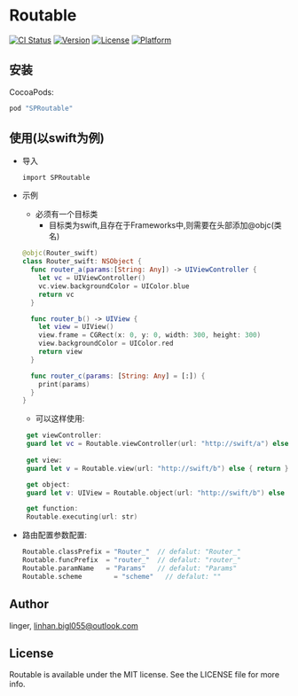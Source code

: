 # Routable

[![CI Status](http://img.shields.io/travis/bigL055/Routable.svg?style=flat)](https://travis-ci.org/bigL055/Routable)
[![Version](https://img.shields.io/cocoapods/v/Routable.svg?style=flat)](http://cocoapods.org/pods/Routable)
[![License](https://img.shields.io/cocoapods/l/Routable.svg?style=flat)](http://cocoapods.org/pods/Routable)
[![Platform](https://img.shields.io/cocoapods/p/Routable.svg?style=flat)](http://cocoapods.org/pods/Routable)



## 安装

CocoaPods: 

```ruby
pod "SPRoutable"
```

## 使用(以swift为例)

- 导入

  ```
  import SPRoutable
  ```

- 示例

  -  必须有一个目标类
     - 目标类为swift,且存在于Frameworks中,则需要在头部添加@objc(类名)

  ```swift
  @objc(Router_swift)
  class Router_swift: NSObject {
    func router_a(params:[String: Any]) -> UIViewController {
      let vc = UIViewController()
      vc.view.backgroundColor = UIColor.blue
      return vc
    }

    func router_b() -> UIView {
      let view = UIView()
      view.frame = CGRect(x: 0, y: 0, width: 300, height: 300)
      view.backgroundColor = UIColor.red
      return view
    }

    func router_c(params: [String: Any] = [:]) {
      print(params)
    }
  }
  ```

  - 可以这样使用:

  ```swift
   get viewController:
   guard let vc = Routable.viewController(url: "http://swift/a") else { return }
  	
   get view:
   guard let v = Routable.view(url: "http://swift/b") else { return }

   get object:
   guard let v: UIView = Routable.object(url: "http://swift/b") else { return }

   get function:
   Routable.executing(url: str)
  ```

- 路由配置参数配置:

  ```swift
  Routable.classPrefix = "Router_"  // defalut: "Router_"
  Routable.funcPrefix  = "router_"  // defalut: "router_"
  Routable.paramName   = "Params"   // defalut: "Params"
  Routable.scheme	     = "scheme"   // defalut: ""
  ```

## Author

linger, linhan.bigl055@outlook.com

## License

Routable is available under the MIT license. See the LICENSE file for more info.
